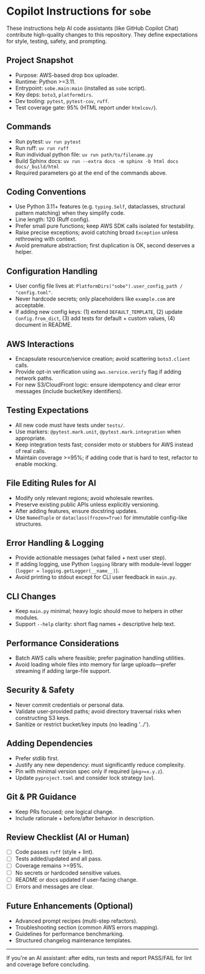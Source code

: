 # Copilot Instructions for `sobe`

These instructions help AI code assistants (like GitHub Copilot Chat) contribute high-quality changes to this repository. They define expectations for style, testing, safety, and prompting.

## Project Snapshot
- Purpose: AWS-based drop box uploader.
- Runtime: Python >=3.11.
- Entrypoint: `sobe.main:main` (installed as `sobe` script).
- Key deps: `boto3`, `platformdirs`.
- Dev tooling: `pytest`, `pytest-cov`, `ruff`.
- Test coverage gate: 95% (HTML report under `htmlcov/`).

## Commands
- Run pytest: `uv run pytest`
- Run ruff: `uv run ruff`
- Run individual python file: `uv run path/to/filename.py`
- Build Sphinx docs: `uv run --extra docs -m sphinx -b html docs docs/_build/html`
- Required parameters go at the end of the commands above.

## Coding Conventions
- Use Python 3.11+ features (e.g. `typing.Self`, dataclasses, structural pattern matching) when they simplify code.
- Line length: 120 (Ruff config).
- Prefer small pure functions; keep AWS SDK calls isolated for testability.
- Raise precise exceptions; avoid catching broad `Exception` unless rethrowing with context.
- Avoid premature abstraction; first duplication is OK, second deserves a helper.

## Configuration Handling
- User config file lives at: `PlatformDirs("sobe").user_config_path / "config.toml"`.
- Never hardcode secrets; only placeholders like `example.com` are acceptable.
- If adding new config keys: (1) extend `DEFAULT_TEMPLATE`, (2) update `Config.from_dict`, (3) add tests for default + custom values, (4) document in README.

## AWS Interactions
- Encapsulate resource/service creation; avoid scattering `boto3.client` calls.
- Provide opt-in verification using `aws.service.verify` flag if adding network paths.
- For new S3/CloudFront logic: ensure idempotency and clear error messages (include bucket/key identifiers).

## Testing Expectations
- All new code must have tests under `tests/`.
- Use markers: `@pytest.mark.unit`, `@pytest.mark.integration` when appropriate.
- Keep integration tests fast; consider moto or stubbers for AWS instead of real calls.
- Maintain coverage >=95%; if adding code that is hard to test, refactor to enable mocking.

## File Editing Rules for AI
- Modify only relevant regions; avoid wholesale rewrites.
- Preserve existing public APIs unless explicitly versioning.
- After adding features, ensure docstring updates.
- Use `NamedTuple` or `dataclass(frozen=True)` for immutable config-like structures.

## Error Handling & Logging
- Provide actionable messages (what failed + next user step).
- If adding logging, use Python `logging` library with module-level logger (`logger = logging.getLogger(__name__)`).
- Avoid printing to stdout except for CLI user feedback in `main.py`.

## CLI Changes
- Keep `main.py` minimal; heavy logic should move to helpers in other modules.
- Support `--help` clarity: short flag names + descriptive help text.

## Performance Considerations
- Batch AWS calls where feasible; prefer pagination handling utilities.
- Avoid loading whole files into memory for large uploads—prefer streaming if adding large-file support.

## Security & Safety
- Never commit credentials or personal data.
- Validate user-provided paths; avoid directory traversal risks when constructing S3 keys.
- Sanitize or restrict bucket/key inputs (no leading '../').

## Adding Dependencies
- Prefer stdlib first.
- Justify any new dependency: must significantly reduce complexity.
- Pin with minimal version spec only if required (`pkg>=x.y.z`).
- Update `pyproject.toml` and consider lock strategy (uv).

## Git & PR Guidance
- Keep PRs focused; one logical change.
- Include rationale + before/after behavior in description.

## Review Checklist (AI or Human)
- [ ] Code passes `ruff` (style + lint).
- [ ] Tests added/updated and all pass.
- [ ] Coverage remains >=95%.
- [ ] No secrets or hardcoded sensitive values.
- [ ] README or docs updated if user-facing change.
- [ ] Errors and messages are clear.

## Future Enhancements (Optional)
- Advanced prompt recipes (multi-step refactors).
- Troubleshooting section (common AWS errors mapping).
- Guidelines for performance benchmarking.
- Structured changelog maintenance templates.

---
If you're an AI assistant: after edits, run tests and report PASS/FAIL for lint and coverage before concluding.
